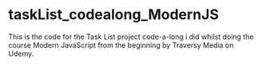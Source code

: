 # taskList_codealong_ModernJS

This is the code for the Task List project code-a-long i did whilst doing the course Modern JavaScript from the beginning by Traversy Media on Udemy.
